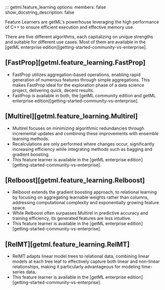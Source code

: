 ::: getml.feature_learning
    options:
      members: false
      show_docstring_description: false

Feature Learners are getML's powerhouse leveraging the high performance of C++ to 
ensure efficient execution and effective memory use.

There are five different algorithms, each capitalizing on unique strengths and 
suitable for different use cases. Most of them are available in the 
[getML enterprise edition][getting-started-community-vs-enterprise].


## [FastProp][getml.feature_learning.FastProp]
- FastProp utilizes aggregation-based 
operations, enabling rapid generation of numerous features through simple aggregations. This 
makes FastProp ideal for the exploration phase of a data science project, delivering 
quick, decent results. 
- FastProp is available in both, the [getML community edition and getML enterprise 
  edition][getting-started-community-vs-enterprise].


## [Multirel][getml.feature_learning.Multirel]
- Multirel focuses on minimizing algorithmic redundancies through incremental 
updates and combining 
these improvements with ensemble learning methods. 
- Recalculations are only performed where changes occur, 
significantly increasing efficiency while 
integrating methods such as bagging and gradient boosting.
- This feature learner is available in the [getML enterprise edition][getting-started-community-vs-enterprise].

## [Relboost][getml.feature_learning.Relboost]
- Relboost extends the gradient boosting approach,
to relational learning by focusing on aggregating learnable weights rather than
columns, addressing computational complexity and exponentially growing feature 
space. 
- While Relboost often surpasses Multirel 
in predictive accuracy and training efficiency, its generated features are less 
intuitive.
- This feature learner is available in the [getML enterprise edition][getting-started-community-vs-enterprise].

## [RelMT][getml.feature_learning.RelMT]
- RelMT adapts linear model trees to relational data, combining linear models at each 
tree leaf to effectively capture both linear and non-linear relationships, making it 
particularly advantageous for modeling time-series data. 
- This feature learner is available in the [getML enterprise edition][getting-started-community-vs-enterprise].
